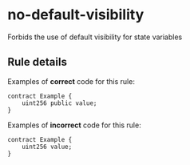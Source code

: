 # no-default-visibility

Forbids the use of default visibility for state variables

## Rule details

Examples of **correct** code for this rule:

```solidity
contract Example {
    uint256 public value;
}
```

Examples of **incorrect** code for this rule:

```solidity
contract Example {
    uint256 value;
}
```

